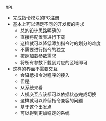 #PL
* 完成指令模块的PC注册
* 基本上可以满足不同的开发板的需求
	* 总的设计思路明确的
	* 直接将配置表进行下载
	* 这样就可以降低添加指令时的划分的难度
	* 不需要进行指令的独立
	* 按照加载参数需求
	* 将所有参数下载到对应的区域即可
* 这样的界面不需要交互
	* 会降低指令对程序的接入
	* 但是
	* 从系统来看
	* 人机交互应该都可以依据状态完成切换
	* 这样就可以降低指令兼容的问题
	* 基于这个出发点
	* 可以得到更加稳定的系统